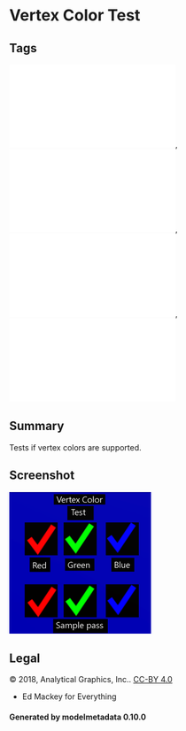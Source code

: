 # Vertex Color Test

## Tags

![no-license](./README-no-license.md), ![no-owner](./README-no-owner.md), ![no-year](./README-no-year.md), ![issues](./README-issues.md)

## Summary

Tests if vertex colors are supported.

## Screenshot

![screenshot](screenshot/screenshot.png)

## Legal

&copy; 2018, Analytical Graphics, Inc.. [CC-BY 4.0](https://creativecommons.org/licenses/by-nd/4.0/legalcode)

 - Ed Mackey for Everything

#### Generated by modelmetadata 0.10.0